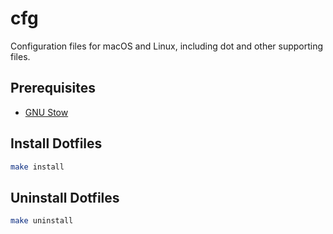 # cfg
Configuration files for macOS and Linux, including dot and other supporting files.

## Prerequisites
- [GNU Stow](https://www.gnu.org/software/stow/stow.html)

## Install Dotfiles
```sh
make install
```

## Uninstall Dotfiles
```sh
make uninstall
```
